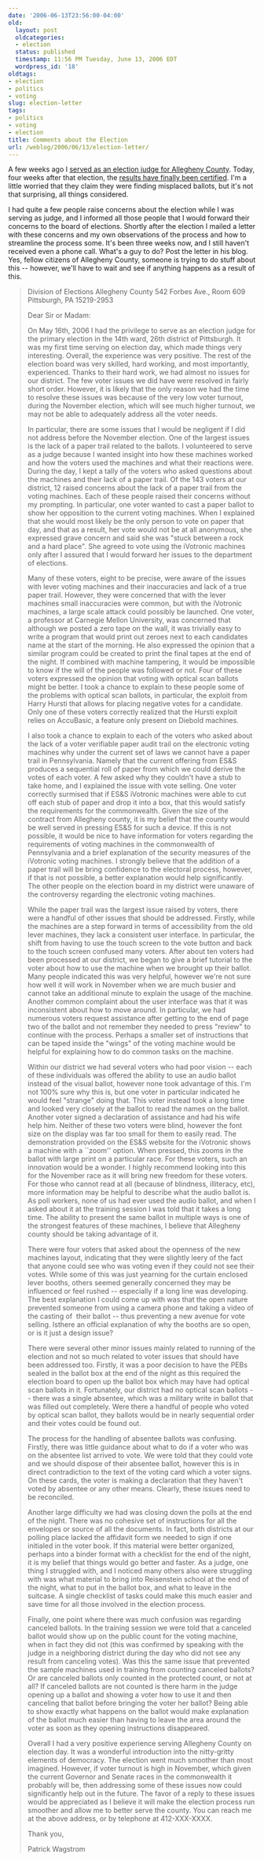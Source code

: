 ```yaml
---
date: '2006-06-13T23:56:00-04:00'
old:
  layout: post
  oldcategories:
  - election
  status: published
  timestamp: 11:56 PM Tuesday, June 13, 2006 EDT
  wordpress_id: '18'
oldtags:
- election
- politics
- voting
slug: election-letter
tags:
- politics
- voting
- election
title: Comments about the Election
url: /weblog/2006/06/13/election-letter/
---
```


A few weeks ago I [served as an election judge for Allegheny County](/weblog/politics/election/election-judge.xml).  Today, four weeks after that election, the [results have finally been certified](http://www.post-gazette.com/pg/06164/697771-103.stm).  I'm a little worried that they claim they were finding misplaced ballots, but it's not that surprising, all things considered.

I had quite a few people raise concerns about the election while I was serving as judge, and I informed all those people that I would forward their concerns to the board of elections.  Shortly after the election I mailed a letter with these concerns and my own observations of the process and how to streamline the process some.  It's been three weeks now, and I still haven't received even a phone call.  What's a guy to do?  Post the letter in his blog.  Yes, fellow citizens of Allegheny County, someone is trying to do stuff about this -- however, we'll have to wait and see if anything happens as a result of this.


> Division of Elections
> Allegheny County
> 542 Forbes Ave., Room 609
> Pittsburgh, PA 15219-2953
>
> Dear Sir or Madam:
>
> On May 16th, 2006 I had the privilege to serve as an election judge for the primary election in the 14th ward, 26th district of Pittsburgh.  It was my first time serving on election day, which made things very interesting.  Overall, the experience was very positive. The rest of the election board was very skilled, hard working, and most importantly, experienced.  Thanks to their hard work, we had almost no issues for our district.  The few voter issues we did have were resolved in fairly short order.  However, it is likely that the only reason we had the time to resolve these issues was because of the very low voter turnout, during the November election, which will see much higher turnout, we may not be able to adequately address all the voter needs.
>
> In particular, there are some issues that I would be negligent if I did not address before the November election.  One of the largest issues is the lack of a paper trail related to the ballots.  I volunteered to serve as a judge because I wanted insight into how these machines worked and how the voters used the machines and what their reactions were.  During the day, I kept a tally of the voters who asked questions about the machines and their lack of a paper trail.  Of the 143 voters at our district, 12 raised concerns about the lack of a paper trail from the voting machines.  Each of these people raised their concerns without my prompting.  In particular, one voter wanted to cast a paper ballot to show her opposition to the current voting machines.  When I explained that she would most likely be the only person to vote on paper that day, and that as a result, her vote would not be at all anonymous, she expressed grave concern and said she was "stuck between a rock and a hard place".  She agreed to vote using the iVotronic machines only after I assured that I would forward her issues to the department of elections.
>
> Many of these voters, eight to be precise, were aware of the issues with lever voting machines and their inaccuracies and lack of a true paper trail.  However, they were concerned that with the lever machines small inaccuracies were common, but with the iVotronic machines, a large scale attack could possibly be launched.  One voter, a professor at Carnegie Mellon University, was concerned that although we posted a zero tape on the wall, it was trivially easy to write a program that would print out zeroes next to each candidates name at the start of the morning.  He also expressed the opinion that a similar program could be created to print the final tapes at the end of the night.  If combined with machine tampering, it would be impossible to know if the will of the people was followed or not. Four of these voters expressed the opinion that voting with optical scan ballots might be better.  I took a chance to explain to these people some of the problems with optical scan ballots, in particular, the exploit from Harry Hursti that allows for placing negative votes for a candidate.  Only one of these voters correctly realized that the Hursti exploit relies on AccuBasic, a feature only present on Diebold machines.
>
> I also took a chance to explain to each of the voters who asked about the lack of a voter verifiable paper audit trail on the electronic voting machines why under the current set of laws we cannot have a paper trail in Pennsylvania.  Namely that the current offering from ES&S produces a sequential roll of paper from which we could derive the votes of each voter.  A few asked why they couldn't have a stub to take home, and I explained the issue with vote selling.  One voter correctly surmised that if ES&S iVotronic machines were able to cut off each stub of paper and drop it into a box, that this would satisfy the requirements for the commonwealth.  Given the size of the contract from Allegheny county, it is my belief that the county would be well served in pressing ES&S for such a device.  If this is not possible, it would be nice to have information for voters regarding the requirements of voting machines in the commonwealth of Pennsylvania and a brief explanation of the security measures of the iVotronic voting machines.  I strongly believe that the addition of a paper trail will be bring confidence to the electoral process, however, if that is not possible, a better explanation would help significantly. The other people on the election board in my district were unaware of the controversy regarding the electronic voting machines.
>
> While the paper trail was the largest issue raised by voters, there were a handful of other issues that should be addressed.  Firstly, while the machines are a step forward in terms of accessibility from the old lever machines, they lack a consistent user interface.  In particular, the shift from having to use the touch screen to the vote button and back to the touch screen confused many voters.  After about ten voters had been processed at our district, we began to give a brief tutorial to the voter about how to use the machine when we brought up their ballot.  Many people indicated this was very helpful, however we're not sure how well it will work in November when we are much busier and cannot take an additional minute to explain the usage of the machine.  Another common complaint about the user interface was that it was inconsistent about how to move around.  In particular, we had numerous voters request assistance after getting to the end of page two of the ballot and not remember they needed to press "review" to continue with the process.  Perhaps a smaller set of instructions that can be taped inside the "wings" of the voting machine would be helpful for explaining how to do common tasks on the machine.
>
> Within our district we had several voters who had poor vision -- each of these individuals was offered the ability to use an audio ballot instead of the visual ballot, however none took advantage of this.  I'm not 100% sure why this is, but one voter in particular indicated he would feel "strange" doing that.  This voter instead took a long time and looked very closely at the ballot to read the names on the ballot.  Another voter signed a declaration of assistance and had his wife help him.  Neither of these two voters were blind, however the font size on the display was far too small for them to easily read. The demonstration provided on the ES&S website for the iVotronic shows a machine with a ``zoom'' option.  When pressed, this zooms in the ballot with large print on a particular race.  For these voters, such an innovation would be a wonder.  I highly recommend looking into this for the November race as it will bring new freedom for these voters.  For those who cannot read at all (because of blindness, illiteracy, etc), more information may be helpful to describe what the audio ballot is.  As poll workers, none of us had ever used the audio ballot, and when I asked about it at the training session I was told that it takes a long time.  The ability to present the same ballot in multiple ways is one of the strongest features of these machines, I believe that Allegheny county should be taking advantage of it.
>
> There were four voters that asked about the openness of the new machines layout, indicating that they were slightly leery of the fact that anyone could see who was voting even if they could not see their votes.  While some of this was just yearning for the curtain enclosed lever booths, others seemed generally concerned they may be influenced or feel rushed -- especially if a long line was developing.  The best explanation I could come up with was that the open nature prevented someone from using a camera phone and taking a video of the casting of  their ballot -- thus preventing a new avenue for vote selling.  Isthere an official explanation of why the booths are so open, or is it just a design issue?
>
> There were several other minor issues mainly related to running of the election and not so much related to voter issues that should have been addressed too. Firstly, it was a poor decision to have the PEBs sealed in the ballot box at the end of the night as this required the election board to open up the ballot box which may have had optical scan ballots in it.  Fortunately, our district had no optical scan ballots -- there was a single absentee, which was a military write in ballot that was filled out completely.  Were there a handful of people who voted by optical scan ballot, they ballots would be in nearly sequential order and their votes could be found out.
>
> The process for the handling of absentee ballots was confusing. Firstly, there was little guidance about what to do if a voter who was on the absentee list arrived to vote.  We were told that they could vote and we should dispose of their absentee ballot, however this is in direct contradiction to the text of the voting card which a voter signs.  On these cards, the voter is making a declaration that they haven't voted by absentee or any other means.  Clearly, these issues need to be reconciled.
>
> Another large difficulty we had was closing down the polls at the end of the night.  There was no cohesive set of instructions for all the envelopes or source of all the documents.  In fact, both districts at our polling place lacked the affidavit form we needed to sign if one initialed in the voter book.  If this material were better organized, perhaps into a binder format with a checklist for the end of the night, it is my belief that things would go better and faster.  As a judge, one thing I struggled with, and I noticed many others also were struggling with was what material to bring into Reisenstein school at the end of the night, what to put in the ballot box, and what to leave in the suitcase.  A single checklist of tasks could make this much easier and save time for all those involved in the election process.
>
> Finally, one point where there was much confusion was regarding canceled ballots.  In the training session we were told that a canceled ballot would show up on the public count for the voting machine, when in fact they did not (this was confirmed by speaking with the judge in a neighboring district during the day who did not see any result from canceling votes).  Was this the same issue that prevented the sample machines used in training from counting canceled ballots?  Or are canceled ballots only counted in the protected count, or not at all?  If canceled ballots are not counted is there harm in the judge opening up a ballot and showing a voter how to use it and then canceling that ballot before bringing the voter her ballot?  Being able to show exactly what happens on the ballot would make explanation of the ballot much easier than having to leave the area around the voter as soon as they opening instructions disappeared.
>
> Overall I had a very positive experience serving Allegheny County on election day.  It was a wonderful introduction into the nitty-gritty elements of democracy.  The election went much smoother than most imagined.  However, if voter turnout is high in November, which given the current Governor and Senate races in the commonwealth it probably will be, then addressing some of these issues now could significantly help out in the future.  The favor of a reply to these issues would be appreciated as I believe it will make the election process run smoother and allow me to better serve the county.  You can reach me at the above address, or by telephone at 412-XXX-XXXX.
>
> Thank you,
>
> Patrick Wagstrom
